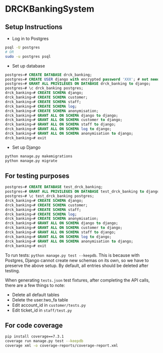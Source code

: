 # DRCKBankingSystem

## Setup Instructions

* Log in to Postgres

```bash
psql -U postgres
# OR
sudo -u postgres psql
```

* Set up database

```sql
postgres=# CREATE DATABASE drck_banking;
postgres=# CREATE USER django with encrypted password 'XXX'; # not needed if user alr created
postgres=# GRANT ALL PRIVILEGES ON DATABASE drck_banking to django;
postgres=# \c drck_banking postgres;
drck_banking=# CREATE SCHEMA django;
drck_banking=# CREATE SCHEMA customer;
drck_banking=# CREATE SCHEMA staff;
drck_banking=# CREATE SCHEMA log;
drck_banking=# CREATE SCHEMA anonymisation;
drck_banking=# GRANT ALL ON SCHEMA django to django;
drck_banking=# GRANT ALL ON SCHEMA customer to django;
drck_banking=# GRANT ALL ON SCHEMA staff to django;
drck_banking=# GRANT ALL ON SCHEMA log to django;
drck_banking=# GRANT ALL ON SCHEMA anonymisation to django;
drck_banking=# exit
```

* Set up Django

```bash
python manage.py makemigrations
python manage.py migrate
```

## For testing purposes

```sql
postgres=# CREATE DATABASE test_drck_banking;
postgres=# GRANT ALL PRIVILEGES ON DATABASE test_drck_banking to django;
postgres=# \c test_drck_banking postgres;
drck_banking=# CREATE SCHEMA django;
drck_banking=# CREATE SCHEMA customer;
drck_banking=# CREATE SCHEMA staff;
drck_banking=# CREATE SCHEMA log;
drck_banking=# CREATE SCHEMA anonymisation;
drck_banking=# GRANT ALL ON SCHEMA django to django;
drck_banking=# GRANT ALL ON SCHEMA customer to django;
drck_banking=# GRANT ALL ON SCHEMA staff to django;
drck_banking=# GRANT ALL ON SCHEMA log to django;
drck_banking=# GRANT ALL ON SCHEMA anonymisation to django;
drck_banking=# exit
```

To run tests: `python manage.py test --keepdb`. This is because with Postgres, Django cannot create new schemas on its own, so we have to preserve the above setup. By default, all entries should be deleted after testing.

When generating `tests.json` test fixtures, after completing the API calls, there are a few things to note:

* Delete all default tables
* Delete the user.two_fa table
* Edit account_id in `customer/tests.py`
* Edit ticket_id in `staff/test.py`

## For code coverage

```bash
pip install coverage==7.3.1
coverage run manage.py test --keepdb
coverage xml -o coverage-reports/coverage-report.xml
```
